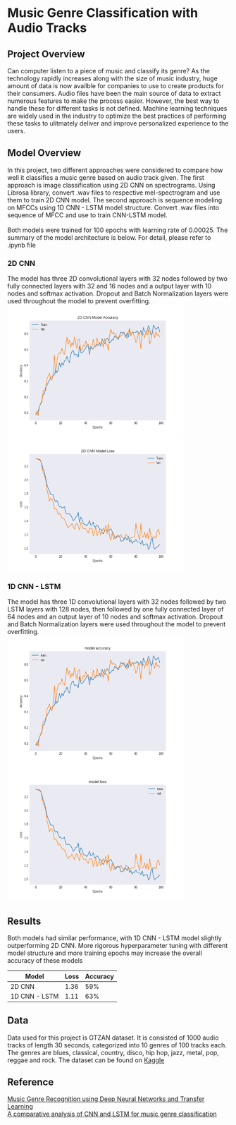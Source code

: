 # Music Genre Classification with Audio Tracks

## Project Overview
Can computer listen to a piece of music and classify its genre? As the technology rapidly increases along with the size of music industry, huge amount of data is now availble for companies to use to create products for their consumers. Audio files have been the main source of data to extract numerous features to make the process easier. However, the best way to handle these for different tasks is not defined. Machine learning techniques are widely used in the industry to optimize the best practices of performing these tasks to ulitmately deliver and improve personalized experience to the users. 

## Model Overview
In this project, two different approaches were considered to compare how well it classifies a music genre based on audio track given. The first approach is image classification using 2D CNN on spectrograms. Using Librosa library, convert .wav files to respective mel-spectrogram and use them to train 2D CNN model. The second approach is sequence modeling on MFCCs using 1D CNN - LSTM model structure. Convert .wav files into sequence of MFCC and use to train CNN-LSTM model.
<br>
<br>
Both models were trained for 100 epochs with learning rate of 0.00025. The summary of the model architecture is below. For detail, please refer to .ipynb file

### 2D CNN
The model has three 2D convolutional layers with 32 nodes followed by two fully connected layers with 32 and 16 nodes and a output layer with 10 nodes and softmax activation. Dropout and Batch Normalization layers were used throughout the model to prevent overfitting. 
<br>
<img src='https://github.com/dannylee1020/music-genre-classification/blob/master/image/2d_accuracy.png' width=400 height=300>
<img src='https://github.com/dannylee1020/music-genre-classification/blob/master/image/2d_loss.png' width=400 height=300>

### 1D CNN - LSTM
The model has three 1D convolutional layers with 32 nodes followed by two LSTM layers with 128 nodes, then followed by  one fully connected layer of 64 nodes and an output layer of 10 nodes and softmax activation. Dropout and Batch Normalization layers were used throughout the model to prevent overfitting. 
<br>
<img src='https://github.com/dannylee1020/music-genre-classification/blob/master/image/1d_accuracy.png' width=400 height=300>
<img src='https://github.com/dannylee1020/music-genre-classification/blob/master/image/1d_loss.png' width=400 height=300>

## Results
Both models had similar performance, with 1D CNN - LSTM model slightly outperforming 2D CNN. More rigorous hyperparameter tuning with different model structure and more training epochs may increase the overall accuracy of these models

| Model | Loss | Accuracy |
| --- | --- | -----|
| 2D CNN | 1.36 | 59% |
| 1D CNN - LSTM | 1.11 | 63%|


## Data
Data used for this project is GTZAN dataset. It is consisted of 1000 audio tracks of length 30 seconds, categorized into 10 genres of 100 tracks each. The genres are blues, classical, country, disco, hip hop, jazz, metal, pop, reggae and rock. The dataset can be found on [Kaggle](https://www.kaggle.com/andradaolteanu/gtzan-dataset-music-genre-classification)


## Reference
[Music Genre Recognition using Deep Neural Networks and Transfer Learning](https://www.isca-speech.org/archive/Interspeech_2018/pdfs/2045.pdf)
<br>
[A comparative analysis of CNN and LSTM for music genre classification](https://www.diva-portal.org/smash/get/diva2:1354738/FULLTEXT01.pdf)
<br>





